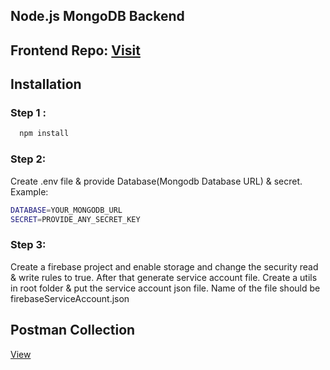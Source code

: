 
## Node.js MongoDB Backend

## Frontend Repo: [Visit](https://github.com/babluroy/Blog-frontend-with-SSR)

## Installation

### Step 1 :
```bash
  npm install
```

### Step 2: 
Create .env file & provide Database(Mongodb Database URL) & secret.
Example:
```bash
DATABASE=YOUR_MONGODB_URL
SECRET=PROVIDE_ANY_SECRET_KEY
``` 

### Step 3:
Create a firebase project and enable storage and change the security 
read & write rules to true. After that generate service account file.
Create a utils in root folder & put the service account json file.
Name of the file should be firebaseServiceAccount.json



## Postman Collection

[View](https://red-star-650512.postman.co/workspace/My-Workspace~3291c60c-0b71-4a05-8224-df72afed0053/collection/13677518-29e40aa4-1878-464a-8e77-29309ed52511?action=share&creator=13677518)

